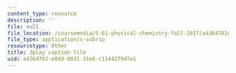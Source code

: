 ```yaml
---
content_type: resource
description: ''
file: null
file_location: /coursemedia/5-61-physical-chemistry-fall-2017/a4364781e04d803131e6c114427947e1_6dJnvu3-LeU.srt
file_type: application/x-subrip
resourcetype: Other
title: 3play caption file
uid: a4364781-e04d-8031-31e6-c114427947e1
---
```

